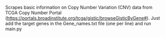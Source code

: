 Scrapes basic information on Copy Number Variation (CNV) data from TCGA Copy Number Portal (https://portals.broadinstitute.org/tcga/gistic/browseGisticByGene#). Just add the target genes in the Gene_names.txt file (one per line) and run main.py
